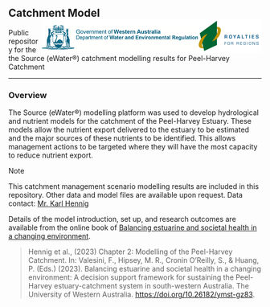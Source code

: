 ## Catchment Model    <img src="https://github.com/AquaticEcoDynamics/Peel_ARC/blob/master/Images/Logos/dwer.png" align="right"> 

Public repository for the the Source (eWater®) catchment modelling results for Peel-Harvey Catchment

---

### Overview

The Source (eWater®) modelling platform was used to develop hydrological and nutrient models for the catchment of the Peel-Harvey Estuary. These models allow the nutrient export delivered 
to the estuary to be estimated and the major sources of these nutrients to be identified. This allows management actions to be targeted where they will have the most capacity to reduce nutrient export. 

> [!NOTE]
> This catchment management scenario modelling results are included in this repository. Other data and model files are available upon request. Data contact: [Mr. Karl Hennig](mailto:Karl.Hennig@water.wa.gov.au)


Details of the model introduction, set up, and research outcomes are available from the online book of [Balancing estuarine and societal health in a changing environment](https://aquaticecodynamics.github.io/peel-book/index.html). 
> Hennig et al., (2023) Chapter 2: Modelling of the Peel-Harvey Catchment. In: Valesini, F., Hipsey, M. R., Cronin O’Reilly, S., & Huang, P. (Eds.) (2023). Balancing estuarine and societal health in a changing environment: A decision support framework for sustaining the Peel-Harvey estuary-catchment system in south-western Australia. The University of Western Australia. https://doi.org/10.26182/ymst-gz83.



<!--
Constructing a model for a particular catchment management situation involves selecting appropriate component models and linking them in the software (including rainfall-runoff models,
 nutrient export and filtering models, streamflow routing models etc.). We used the Source (eWater®) modelling platform as it is becoming a national standard for catchment modelling 
 and is at the core of the National Hydrological Modelling Platform program (Welsh et al., 2011). Source is based on the following building blocks:

- Catchments: The sub-catchment is the basic spatial unit, which is then divided into hydrological response units (or functional units) based on a common response or behaviour such as land-use.
- Nodes: Nodes represent sub-catchment outlets, stream confluences or other places of interest such as stream gauges or dam walls. Nodes are connected by links, forming a representation of the stream network.
- Links: Links represent the river reaches. Within each link, a selection of models can be applied to route or delay the movement of water along the link or modify the contaminant loads due to processes occurring within the links, such as the decay of a particular constituent over time.

The basis of the hydrological model comprised three different models for land-uses classified as urban, cleared and vegetated, and their combined flow describes the total flow. 
Each of the 23 descriptive land-use classes identified across the Peel-Harvey catchment were assigned to the broader urban, vegetated or cleared categories. 
The hydrological model was calibrated predominantly using gauged station data from 2000–2015.

- Urban: Urban land-uses (such as urban residential, commercial and education offices, industry, manufacturing and transport) were assigned the calibrated parameters for Bannister Creek, as this was the gauge with the best calibration metrics.
- Vegetated: Vegetated land-uses (such as plantations, rural living [bush block], native vegetation) were calibrated to vegetated gauged catchments. Model parameters were assigned by major river (Serpentine and Murray).
- Cleared: Cleared land-uses (such as dairy, beef, cropping, horticulture) were calibrated to flow gauging stations throughout the Peel-Harvey catchment.

 <img src="https://github.com/AquaticEcoDynamics/Peel_ARC/blob/master/Images/landuses2.jpg">

**Figure 1. Land use classes for the Peel-Harvey**
-->